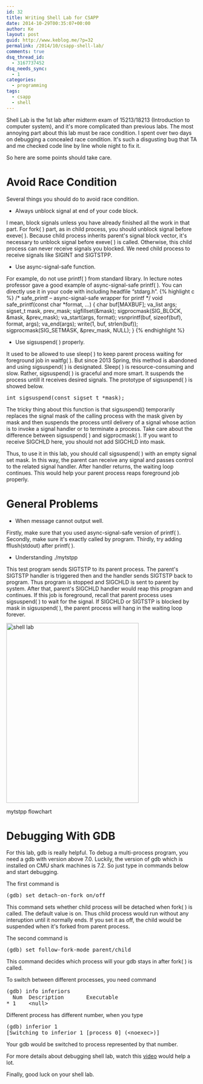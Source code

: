 ```yaml
---
id: 32
title: Writing Shell Lab for CSAPP
date: 2014-10-29T00:35:07+00:00
author: Ke
layout: post
guid: http://www.keblog.me/?p=32
permalink: /2014/10/csapp-shell-lab/
comments: true
dsq_thread_id:
  - 3167737452
dsq_needs_sync:
  - 1
categories:
  - programming
tags:
  - csapp
  - shell
---
```

Shell Lab is the 1st lab after midterm exam of 15213/18213 (Introduction to computer system), and it's more complicated than previous labs. The most annoying part about this lab must be race condition. I spent over two days on debugging a concealed race condition. It's such a disgusting bug that TA and me checked code line by line whole night to fix it.

So here are some points should take care.

# Avoid Race Condition

Several things you should do to avoid race condition.

<!--more-->


+ Always unblock signal at end of your code block.

I mean, block signals unless you have already finished all the work in that part. For fork( ) part, as in child process, you should unblock signal before exeve( ). Because child process inherits parent's signal block vector, it's necessary to unblock signal before exeve( ) is called. Otherwise, this child process can never receive signals you blocked. We need child process to receive signals like SIGINT and SIGTSTPP.

+ Use async-signal-safe function.

For example, do not use printf( ) from standard library. In lecture notes professor gave a good example of async-signal-safe printf( ). You can directly use it in your code with including headfile &#8220;stdarg.h&#8221;.
{% highlight c %}
/* safe_printf – async-signal-safe wrapper for printf */
void safe_printf(const char *format, ...)
{
    char buf[MAXBUF];
    va_list args;
    sigset_t mask, prev_mask;
    sigfillset(&mask);
    sigprocmask(SIG_BLOCK, &mask, &prev_mask);
    va_start(args, format);
    vsnprintf(buf, sizeof(buf), format, args);
    va_end(args);
    write(1, buf, strlen(buf));
    sigprocmask(SIG_SETMASK, &prev_mask, NULL);
}
{% endhighlight %}

+ Use sigsuspend( ) properly.

It used to be allowed to use sleep( ) to keep parent process waiting for foreground job in waitfg( ). But since 2013 Spring, this method is abandoned and using sigsuspend( ) is designated. Sleep( ) is resource-consuming and slow. Rather, sigsuspend( ) is graceful and more smart. It suspends the process untill it receives desired signals. The prototype of sigsuspend( ) is showed below.

<pre class="lang:c decode:true" title="sigsuspend()">int sigsuspend(const sigset_t *mask);</pre>

The tricky thing about this function is that sigsuspend() temporarily replaces the signal mask of the calling process with the mask given by mask and then suspends the process until delivery of a signal whose action is to invoke a signal handler or to terminate a process. Take care about the difference between sigsuspend( ) and sigprocmask( ). If you want to receive SIGCHLD here, you should not add SIGCHLD into mask.

Thus, to use it in this lab, you should call sigsuspend( ) with an empty signal set mask. In this way, the parent can receive any signal and passes control to the related signal handler. After handler returns, the waiting loop continues. This would help your parent process reaps foreground job properly.

# General Problems

+ When message cannot output well.

Firstly, make sure that you used async-signal-safe version of printf( ). Secondly, make sure it's exactly called by program. Thirdly, try adding fflush(stdout) after printf( ).

+ Understanding ./mytstpp

This test program sends SIGTSTP to its parent process. The parent's SIGTSTP handler is triggered then and the handler sends SIGTSTP back to program. Thus program is stopped and SIGCHLD is sent to parent by system. After that, parent's SIGCHLD handler would reap this program and continues. If this job is foreground, recall that parent process uses sigsuspend( ) to wait for the signal. If SIGCHLD or SIGTSTP is blocked by mask in sigsuspend( ), the parent process will hang in the waiting loop forever.

<div id="attachment_54" style="width: 359px" class="wp-caption aligncenter">
  <a href="http://162.243.149.86/wp-content/uploads/2014/10/mytstpp.png"><img class="size-full wp-image-54" src="http://www.keblog.me/wp-content/uploads/2014/10/mytstpp.png" alt="shell lab" width="349" height="473" srcset="//www.keblog.me/wp-content/uploads/2014/10/mytstpp.png 349w, //www.keblog.me/wp-content/uploads/2014/10/mytstpp-221x300.png 221w" sizes="(max-width: 349px) 100vw, 349px" /></a>

  <p class="wp-caption-text">
    mytstpp flowchart
  </p>
</div>

# Debugging With GDB

For this lab, gdb is really helpful. To debug a multi-process program, you need a gdb with version above 7.0. Luckily, the version of gdb which is installed on CMU shark machines is 7.2. So just type in commands below and start debugging.

The first command is

<pre class="lang:default decode:true ">(gdb) set detach-on-fork on/off</pre>

This command sets whether child process will be detached when fork( ) is called. The default value is on. Thus child process would run without any interuption until it normally ends. If you set it as off, the child would be suspended when it's forked from parent process.

The second command is

<pre class="lang:default decode:true ">(gdb) set follow-fork-mode parent/child</pre>

This command decides which process will your gdb stays in after fork( ) is called.

To switch between different processes, you need command

<pre class="lang:default decode:true ">(gdb) info inferiors
  Num  Description       Executable
* 1    &lt;null&gt;</pre>

Different process has different number, when you type

<pre class="lang:default decode:true ">(gdb) inferior 1
[Switching to inferior 1 [process 0] (&lt;noexec&gt;)]</pre>

Your gdb would be switched to process represented by that number.

For more details about debugging shell lab, watch this <a href="http://vimeo.com/9592500" target="_blank">video</a> would help a lot.

Finally, good luck on your shell lab.
